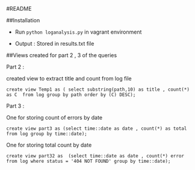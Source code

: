#README 

##Installation

* Run   `python loganalysis.py` in vagrant environment

* Output : Stored in results.txt file
   

##Views created for part 2 , 3 of the queries

Part 2 : 

created view to extract title and count from log file 

	create view Temp1 as ( select substring(path,10) as title , count(*) as C  from log group by path order by (C) DESC);

Part 3 : 

One for storing count of errors by date 

	create view part3 as (select time::date as date , count(*) as total  from log group by time::date);

One for storing total count by date

    create view part32 as  (select time::date as date , count(*) error  from log where status = '404 NOT FOUND' group by time::date);